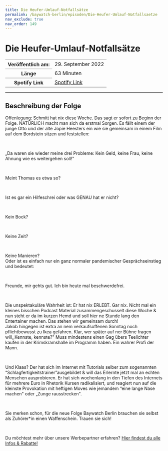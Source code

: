 ```yaml
---
title: Die Heufer-Umlauf-Notfallsätze
permalink: /baywatch-berlin/episoden/Die-Heufer-Umlauf-Notfallsaetze
nav_exclude: true
nav_order: 149
---
```


# Die Heufer-Umlauf-Notfallsätze
<table class="resp-table dcf-table dcf-table-responsive dcf-table-bordered dcf-table-striped dcf-w-100%">
                    <tbody>
                        <tr>
                            <th scope="row">Veröffentlich am:</th>
                            <td data-label="Veröffentlich am:">29. September 2022</td>
                        </tr>
                        <tr>
                            <th scope="row">Länge </th>
                            <td data-label="Länge ">63 Minuten</td>
                        </tr><tr>
                                <th scope="row">Spotify Link</th>
                                <td data-label="Spotify Link"><a href="https://open.spotify.com/episode/05xJSEH9K760pbjHDLUeSf">Spotify Link</a></td>
                            </tr></tbody>
                </table>

***

## Beschreibung der Folge

<div>
<p>Offenlegung: Schmitt hat nix diese Woche. Das sagt er sofort zu Beginn der Folge. NATÜRLICH macht man sich da erstmal Sorgen. Es fällt einem der junge Otto und der alte Jopie Heesters ein wie sie gemeinsam in einem Film auf dem Bordstein sitzen und feststellen:</p><br/><p>„Da waren sie wieder meine drei Probleme: Kein Geld, keine Frau, keine Ahnung wie es weitergehen soll!&#34;</p><br/><p>Meint Thomas es etwa so?</p><br/><p>Ist es gar ein Hilfeschrei oder was GENAU hat er nicht?</p><br/><p>Kein Bock?</p><br/><p>Keine Zeit?</p><br/><p>Keine Manieren?<br/>Oder ist es einfach nur ein ganz normaler pandemischer Gesprächseinstieg und bedeutet:</p><br/><p>Freunde, mir gehts gut. Ich bin heute mal beschwerdefrei.</p><br/><p>Die unspektakuläre Wahrheit ist: Er hat nix ERLEBT. Gar nix. Nicht mal ein kleines bisschen Podcast Material zusammengeschusselt diese Woche &amp; nun steht er da im kurzen Hemd und soll hier ne  Stunde lang den Entertainer machen. Das stehen wir gemeinsam durch! <br/>Jakob hingegen ist extra an nem verkaufsoffenen Sonntag noch pflichtbewusst zu Ikea gefahren. Klar, wer später auf ner Bühne fragen will,,Kennste, kennste?&#34; Muss mindestens einen Gag übers Teelichter kaufen in der Krimskramshalle im Programm haben. Ein wahrer Profi der Mann.</p><br/><p>Und Klaas? Der hat sich im Internet mit Tutorials selber zum sogenannten “Schlagfertigkeitstrainer”ausgebildet &amp; will das Erlernte jetzt mal an echten Menschen ausprobieren. Er hat sich wochenlang in den Tiefen des Internets für mehrere Euro in Rhetorik Kursen radikalisiert, und reagiert nun auf die kleinste Provokation mit heftigen Moves wie jemandem “eine lange Nase machen&#34; oder „Zunge rausstrecken&#34;.</p><br/><p>Sie merken schon, für die neue Folge Baywatch Berlin brauchen sie selbst als Zuhörer*in einen Waffenschein. Trauen sie sich!</p><br/><p>Du möchtest mehr über unsere Werbepartner erfahren? <a href="https://linktr.ee/BaywatchBerlin" rel="nofollow">Hier findest du alle Infos &amp; Rabatte!</a></p>  
</div>

